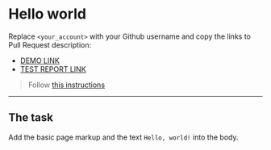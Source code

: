 # Hello world
Replace `<your_account>` with your Github username and copy the links to Pull Request description:
- [DEMO LINK](https://Bohdan-Hutsuliak.github.io/layout_hello-world/)
- [TEST REPORT LINK](https://Bohdan-Hutsuliak.github.io/layout_hello-world/report/html_report/)

> Follow [this instructions](https://mate-academy.github.io/layout_task-guideline/#how-to-solve-the-layout-tasks-on-github)
___

## The task 
Add the basic page markup and the text `Hello, world!` into the body.
